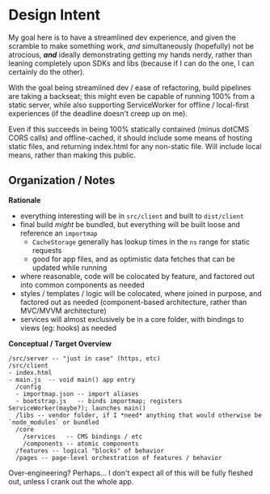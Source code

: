 # Design Intent

My goal here is to have a streamlined dev experience, and given the scramble to make something work, *and* simultaneously (hopefully) not be atrocious, ***and*** ideally demonstrating getting my hands nerdy, rather than leaning completely upon SDKs and libs (because if I can do the one, I can certainly do the other).

With the goal being streamlined dev / ease of refactoring, build pipelines are taking a backseat; this might even be capable of running 100% from a static server, while also supporting ServiceWorker for offline / local-first experiences (if the deadline doesn't creep up on me).

Even if this succeeds in being 100% statically contained (minus dotCMS CORS calls) and offline-cached, it should include some means of hosting static files, and returning index.html for any non-static file. Will include local means, rather than making this public.

## Organization / Notes

**Rationale**

- everything interesting will be in `src/client` and built to `dist/client`
- final build *might* be bundled, but everything will be built loose and reference an `importmap`
  - `CacheStorage` generally has lookup times in the `ns` range for static requests
  - good for app files, and as optimistic data fetches that can be updated while running
- where reasonable, code will be colocated by feature, and factored out into common components as needed
- styles / templates / logic will be colocated, where joined in purpose, and factored out as needed (component-based architecture, rather than MVC/MVVM architecture)
- services will almost exclusively be in a core folder, with bindings to views (eg: hooks) as needed

**Conceptual / Target Overview**

```
/src/server -- "just in case" (https, etc)
/src/client
- index.html
- main.js  -- void main() app entry
  /config
  - importmap.json -- import aliases
  - bootstrap.js   -- binds importmap; registers ServiceWorker(maybe?); launches main()
  /libs -- vendor folder, if I *need* anything that would otherwise be `node_modules` or bundled
  /core
    /services   -- CMS bindings / etc
    /components -- atomic components
  /features -- logical "blocks" of behavior
  /pages -- page-level orchestration of features / behavior
```

Over-engineering? Perhaps... I don't expect all of this will be fully fleshed out, unless I crank out the whole app.
